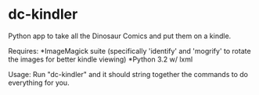 dc-kindler
==========

Python app to take all the Dinosaur Comics and put them on a kindle.

Requires:
*ImageMagick suite (specifically 'identify' and 'mogrify' to rotate the images for better kindle viewing)
*Python 3.2 w/ lxml

Usage: Run "dc-kindler" and it should string together the commands to do everything for you. 
